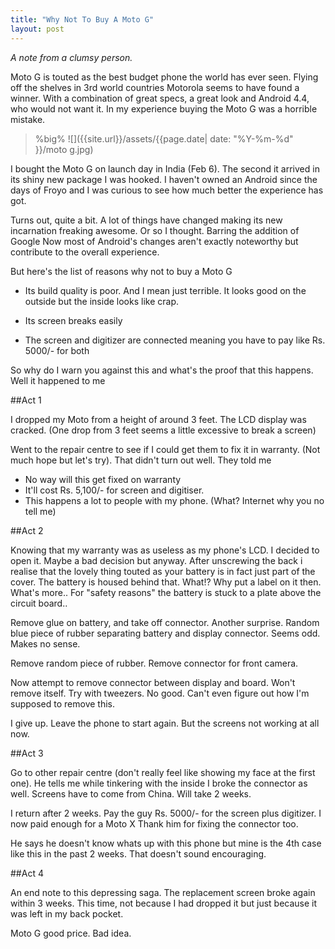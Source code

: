 ```yaml
---
title: "Why Not To Buy A Moto G"
layout: post
---
```



_A note from a clumsy person._


Moto G is touted as the best budget phone the world has ever seen. 
Flying off the shelves in 3rd world countries Motorola seems to have found a winner.
With a combination of great specs, a great look and Android 4.4, who would not want it. In my experience buying the Moto G was a horrible mistake.

> %big%
>![]({{site.url}}/assets/{{page.date| date: "%Y-%m-%d" }}/moto g.jpg)

I bought the Moto G on launch day in India (Feb 6). The second it arrived in its shiny new package I was hooked. I haven't owned an Android since the days of Froyo and I was curious to see how much better the experience has got.


Turns out, quite a bit. A lot of things have changed making its new incarnation freaking awesome. Or so I thought. Barring the addition of Google Now most of Android's changes aren't exactly noteworthy but contribute to the overall experience. 



But here's the list of reasons why not to buy a Moto G

* Its build quality is poor. And I mean just terrible. It looks good on the outside but the inside looks like crap.

* Its screen breaks easily

* The screen and digitizer are connected meaning you have to pay like Rs. 5000/- for both

So why do I warn you against this and what's the proof that this happens. Well it happened to me

##Act 1 

I dropped my Moto from a height of around 3 feet. The LCD display was cracked. (One drop from 3 feet seems a little excessive to break a screen)

Went to the repair centre to see if I could get them to fix it in warranty. (Not much hope but let's try). That didn't turn out well. They told me

* No way will this get fixed on warranty
* It'll cost Rs. 5,100/- for screen and digitiser.
* This happens a lot to people with my phone. (What? Internet why you no tell me)

##Act 2 

Knowing that my warranty was as useless as my phone's LCD. I decided to open it. 
Maybe a bad decision but anyway. After unscrewing the back i realise that the lovely thing touted as your battery is in fact just part of the cover. The battery is housed behind that. What!? Why put a label on it then. What's more.. For "safety reasons" the battery is stuck to a plate above the circuit board..

Remove glue on battery, and take off connector. Another surprise. Random blue piece of rubber separating battery and display connector. Seems odd. Makes no sense.

Remove random piece of rubber. Remove connector for front camera.

Now attempt to remove connector between display and board. Won't remove itself. Try with tweezers. No good. Can't even figure out how I'm supposed to remove this.

I give up. Leave the phone to start again. But the screens not working at all now.

##Act 3 

Go to other repair centre (don't really feel like showing my face at the first one). He tells me while tinkering with the inside I broke the connector as well. Screens have to come from China. Will take 2 weeks.

I return after 2 weeks. Pay the guy Rs. 5000/- for the screen plus digitizer. I now paid enough for a Moto X Thank him for fixing the connector too.

He says he doesn't know whats up with this phone but mine is the 4th case like this in the past 2 weeks. That doesn't sound encouraging.

##Act 4

An end note to this depressing saga. The replacement screen broke again within 3 weeks. This time, not because I had dropped it but just because it was left in my back pocket. 


Moto G good price. Bad idea.